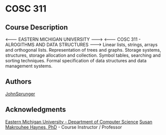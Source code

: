 # COSC 311

## Course Description 
<--- EASTERN MICHIGAN UNIVERSITY --->
<--- COSC 311 - ALROGITHMS AND DATA STRUCTURES --->
Linear lists, strings, arrays and orthogonal lists. 
Representation of trees and graphs. 
Storage systems, structures, storage allocation and collection. 
Symbol tables, searching and sorting techniques. 
Formal specification of data structures and data management systems.

## Authors

[JohnSprunger](https://github.com/JohnSprunger)

## Acknowledgments

[Eastern Michigan University - Department of Computer Science](https://www.emich.edu/compsci/)
[Susan Makrouhee Haynes, PhD](https://emunix.emich.edu/~haynes/) - Course Instructor / Professor
